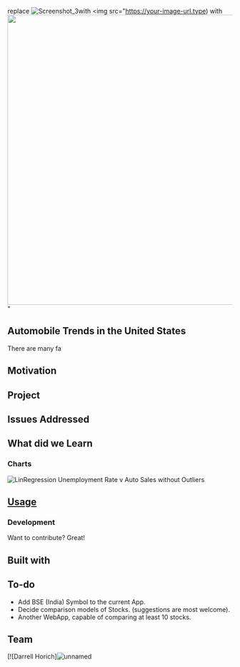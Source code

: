 <!-- ![Screenshot_2](https://user-images.githubusercontent.com/82190357/129462799-cb91fd97-74f9-44b3-b877-fc0c8c571d8a.png)
![Screenshot_3](https://user-images.githubusercontent.com/82190357/129462837-22a95939-be73-486a-94f2-d89e883e4248.png) -->

replace ![Screenshot_3](https://user-images.githubusercontent.com/82190357/129462837-22a95939-be73-486a-94f2-d89e883e4248.png)with <img src="https://your-image-url.type) with <img src="https://user-images.githubusercontent.com/82190357/129462837-22a95939-be73-486a-94f2-d89e883e4248.png" width="800" height="650">" 


<!-- replace ![image](https://your-image-url.type) with <img src="https://your-image-url.type" width="100" height="100"> -->

<!-- # WebApp
<table>
<tr>
<td>
  A webapp using Quandl API to display history of stock growth in a given period of time. It helps predict the growth of stocks from the  charts of stock performace in any period of time. It helps to judge stocks, with the principle of momentum investing, which returns 1% per month on average.
</td>
</tr>
</table>
 -->

## Automobile Trends in the United States
There are many fa

## Motivation

## Project

## Issues Addressed

## What did we Learn




<!-- ## Site -->

<!-- ### Landing Page
Currently it is working on all NSE (India) Stocks, BSE (India) Stocks Symbol will be added soon.

![](https://iharsh234.github.io/WebApp/images/demo/web_app_face.JPG)

### Query Filled Form
![](https://iharsh234.github.io/WebApp/images/demo/demo_query.JPG) -->

### Charts
![LinRegression Unemployment Rate v Auto Sales without Outliers](https://user-images.githubusercontent.com/82190357/129462636-4cdb1af0-eba4-4580-a010-7df81443e681.png)



<!-- ## Mobile support
The WebApp is compatible with devices of all sizes and all OS's, and consistent improvements are being made.

![](https://iharsh234.github.io/WebApp/images/demo/mobile.png) -->




## [Usage](https://iharsh234.github.io/WebApp/) 

### Development
Want to contribute? Great!

<!-- To fix a bug or enhance an existing module, follow these steps:

- Fork the repo
- Create a new branch (`git checkout -b improve-feature`)
- Make the appropriate changes in the files
- Add changes to reflect the changes made
- Commit your changes (`git commit -am 'Improve feature'`)
- Push to the branch (`git push origin improve-feature`)
- Create a Pull Request 

### Bug / Feature Request

If you find a bug (the website couldn't handle the query and / or gave undesired results), kindly open an issue [here](https://github.com/iharsh234/WebApp/issues/new) by including your search query and the expected result.

If you'd like to request a new function, feel free to do so by opening an issue [here](https://github.com/iharsh234/WebApp/issues/new). Please include sample queries and their corresponding results. -->


## Built with 

<!-- - [jQuery - Ajax](http://www.w3schools.com/jquery/jquery_ref_ajax.asp) - jQuery simplifies HTML document traversing, event handling, animating, and Ajax interactions for rapid web development.
- [Google Chart API](https://developers.google.com/chart/interactive/docs/quick_start) - Free , Rich Gallery , Customizable and Cross-browser compatible.
- [Bootstrap](http://getbootstrap.com/) - Extensive list of components and  Bundled Javascript plugins. -->


## To-do
- Add BSE (India) Symbol to the current App.
- Decide comparison models of Stocks. (suggestions are most welcome).
- Another WebApp, capable of comparing at least 10 stocks.

## Team

[![Darrell Horich]![unnamed](https://github.com/D11eleven)

<!-- [![Darrell Horich](https://avatars1.githubusercontent.com/u/12688534?v=3&s=144)](https://github.com/D11eleven)  | [![Quandl.com](https://github.com/iharsh234/WebApp/blob/master/images/quandl.jpg)](https://www.quandl.com/)
---|---
[Harsh Vijay ](https://github.com/iharsh234) |[Quandl](https://www.quandl.com) -->

<!-- ## [License](https://github.com/iharsh234/WebApp/blob/master/LICENSE.md)

MIT © [Harsh Vijay ](https://github.com/iharsh234) -->


